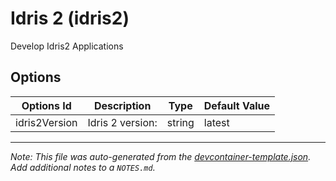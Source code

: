 
# Idris 2 (idris2)

Develop Idris2 Applications

## Options

| Options Id | Description | Type | Default Value |
|-----|-----|-----|-----|
| idris2Version | Idris 2 version: | string | latest |



---

_Note: This file was auto-generated from the [devcontainer-template.json](https://github.com/joshuanianji/devcontainer-templates/blob/main/src/idris2/devcontainer-template.json).  Add additional notes to a `NOTES.md`._
